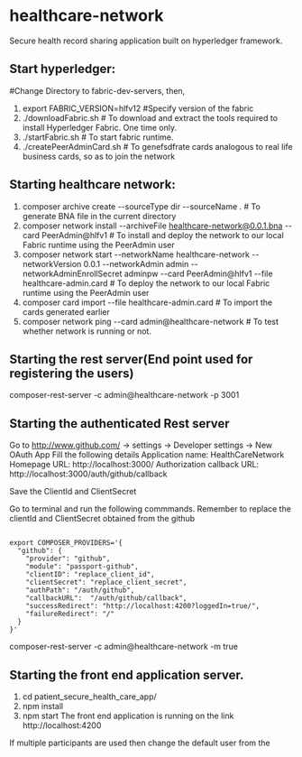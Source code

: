 # healthcare-network

Secure health record sharing application built on hyperledger framework.
## Start hyperledger:
#Change Directory to fabric-dev-servers, then,
1. export FABRIC_VERSION=hlfv12 #Specify version of the fabric
2. ./downloadFabric.sh # To download and extract the tools required to install Hyperledger Fabric. One time only.
3. ./startFabric.sh  # To start fabric runtime.
4. ./createPeerAdminCard.sh # To genefsdfrate cards analogous to real life business cards, so as to join the network

## Starting healthcare network:
1. composer archive create --sourceType dir --sourceName . # To generate BNA file in the current directory 
2. composer network install --archiveFile healthcare-network@0.0.1.bna --card PeerAdmin@hlfv1  # To install and deploy the network to our local Fabric runtime using the PeerAdmin user
3. composer network start --networkName healthcare-network --networkVersion 0.0.1 --networkAdmin admin --networkAdminEnrollSecret adminpw --card PeerAdmin@hlfv1 --file healthcare-admin.card # To deploy the network to our local Fabric runtime using the PeerAdmin user
4. composer card import --file healthcare-admin.card   # To import the cards generated earlier
5. composer network ping --card admin@healthcare-network # To test whether network is running or not.

## Starting the rest server(End point used for registering the users)
composer-rest-server -c admin@healthcare-network -p 3001

## Starting the authenticated Rest server
Go to http://www.github.com/ -> settings -> Developer settings -> New OAuth App 
Fill the following details
Application name: HealthCareNetwork
Homepage URL: http://localhost:3000/
Authorization callback URL: http://localhost:3000/auth/github/callback

Save the ClientId and ClientSecret

Go to terminal  and run the following commmands. 
Remember to replace the clientId and ClientSecret obtained from the github
```

export COMPOSER_PROVIDERS='{
  "github": {
    "provider": "github",
    "module": "passport-github",
    "clientID": "replace_client_id",
    "clientSecret": "replace_client_secret",
    "authPath": "/auth/github",
    "callbackURL":  "/auth/github/callback",
    "successRedirect": "http://localhost:4200?loggedIn=true/",
    "failureRedirect": "/"
  }
}'
```

composer-rest-server -c admin@healthcare-network -m true


## Starting the front end application server. 
1. cd patient_secure_health_care_app/
2. npm install
3. npm start
The front end application is running on the link http://localhost:4200

If multiple participants are used then change the default user from the 
